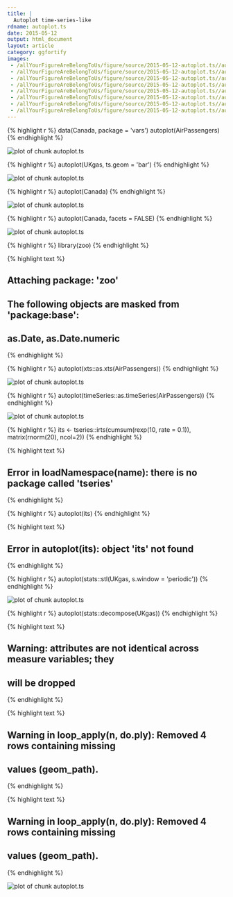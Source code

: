 ```yaml
---
title: |
  Autoplot time-series-like
rdname: autoplot.ts
date: 2015-05-12
output: html_document
layout: article
category: ggfortify
images:
 - /allYourFigureAreBelongToUs/figure/source/2015-05-12-autoplot.ts//autoplot.ts-1.png
 - /allYourFigureAreBelongToUs/figure/source/2015-05-12-autoplot.ts//autoplot.ts-2.png
 - /allYourFigureAreBelongToUs/figure/source/2015-05-12-autoplot.ts//autoplot.ts-3.png
 - /allYourFigureAreBelongToUs/figure/source/2015-05-12-autoplot.ts//autoplot.ts-4.png
 - /allYourFigureAreBelongToUs/figure/source/2015-05-12-autoplot.ts//autoplot.ts-5.png
 - /allYourFigureAreBelongToUs/figure/source/2015-05-12-autoplot.ts//autoplot.ts-6.png
 - /allYourFigureAreBelongToUs/figure/source/2015-05-12-autoplot.ts//autoplot.ts-7.png
 - /allYourFigureAreBelongToUs/figure/source/2015-05-12-autoplot.ts//autoplot.ts-8.png
---
```





{% highlight r %}
data(Canada, package = 'vars')
autoplot(AirPassengers)
{% endhighlight %}

![plot of chunk autoplot.ts](/allYourFigureAreBelongToUs/figure/source/2015-05-12-autoplot.ts/autoplot.ts-1.png) 

{% highlight r %}
autoplot(UKgas, ts.geom = 'bar')
{% endhighlight %}

![plot of chunk autoplot.ts](/allYourFigureAreBelongToUs/figure/source/2015-05-12-autoplot.ts/autoplot.ts-2.png) 

{% highlight r %}
autoplot(Canada)
{% endhighlight %}

![plot of chunk autoplot.ts](/allYourFigureAreBelongToUs/figure/source/2015-05-12-autoplot.ts/autoplot.ts-3.png) 

{% highlight r %}
autoplot(Canada, facets = FALSE)
{% endhighlight %}

![plot of chunk autoplot.ts](/allYourFigureAreBelongToUs/figure/source/2015-05-12-autoplot.ts/autoplot.ts-4.png) 

{% highlight r %}
library(zoo)
{% endhighlight %}



{% highlight text %}
## 
## Attaching package: 'zoo'
## 
## The following objects are masked from 'package:base':
## 
##     as.Date, as.Date.numeric
{% endhighlight %}



{% highlight r %}
autoplot(xts::as.xts(AirPassengers))
{% endhighlight %}

![plot of chunk autoplot.ts](/allYourFigureAreBelongToUs/figure/source/2015-05-12-autoplot.ts/autoplot.ts-5.png) 

{% highlight r %}
autoplot(timeSeries::as.timeSeries(AirPassengers))
{% endhighlight %}

![plot of chunk autoplot.ts](/allYourFigureAreBelongToUs/figure/source/2015-05-12-autoplot.ts/autoplot.ts-6.png) 

{% highlight r %}
its <- tseries::irts(cumsum(rexp(10, rate = 0.1)), matrix(rnorm(20), ncol=2))
{% endhighlight %}



{% highlight text %}
## Error in loadNamespace(name): there is no package called 'tseries'
{% endhighlight %}



{% highlight r %}
autoplot(its)
{% endhighlight %}



{% highlight text %}
## Error in autoplot(its): object 'its' not found
{% endhighlight %}



{% highlight r %}
autoplot(stats::stl(UKgas, s.window = 'periodic'))
{% endhighlight %}

![plot of chunk autoplot.ts](/allYourFigureAreBelongToUs/figure/source/2015-05-12-autoplot.ts/autoplot.ts-7.png) 

{% highlight r %}
autoplot(stats::decompose(UKgas))
{% endhighlight %}



{% highlight text %}
## Warning: attributes are not identical across measure variables; they
## will be dropped
{% endhighlight %}



{% highlight text %}
## Warning in loop_apply(n, do.ply): Removed 4 rows containing missing
## values (geom_path).
{% endhighlight %}



{% highlight text %}
## Warning in loop_apply(n, do.ply): Removed 4 rows containing missing
## values (geom_path).
{% endhighlight %}

![plot of chunk autoplot.ts](/allYourFigureAreBelongToUs/figure/source/2015-05-12-autoplot.ts/autoplot.ts-8.png) 